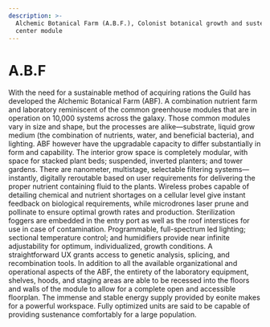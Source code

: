 ```yaml
---
description: >-
  Alchemic Botanical Farm (A.B.F.), Colonist botanical growth and sustenance
  center module
---
```


# A.B.F

With the need for a sustainable method of acquiring rations the Guild has developed the Alchemic Botanical Farm (ABF). A combination nutrient farm and laboratory reminiscent of the common greenhouse modules that are in operation on 10,000 systems across the galaxy. Those common modules vary in size and shape, but the processes are alike—substrate, liquid grow medium (the combination of nutrients, water, and beneficial bacteria), and lighting. ABF however have the upgradable capacity to differ substantially in form and capability. The interior grow space is completely modular, with space for stacked plant beds; suspended, inverted planters; and tower gardens. There are nanometer, multistage, selectable filtering systems—instantly, digitally reroutable based on user requirements for delivering the proper nutrient containing fluid to the plants. Wireless probes capable of detailing chemical and nutrient shortages on a cellular level give instant feedback on biological requirements, while microdrones laser prune and pollinate to ensure optimal growth rates and production. Sterilization foggers are embedded in the entry port as well as the roof interstices for use in case of contamination. Programmable, full-spectrum led lighting; sectional temperature control; and humidifiers provide near infinite adjustability for optimum, individualized, growth conditions. A straightforward UX grants access to genetic analysis, splicing, and recombination tools. In addition to all the available organizational and operational aspects of the ABF, the entirety of the laboratory equipment, shelves, hoods, and staging areas are able to be recessed into the floors and walls of the module to allow for a complete open and accessible floorplan. The immense and stable energy supply provided by eonite makes for a powerful workspace. Fully optimized units are said to be capable of providing sustenance comfortably for a large population.
